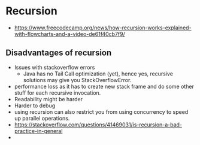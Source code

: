 # Recursion

- https://www.freecodecamp.org/news/how-recursion-works-explained-with-flowcharts-and-a-video-de61f40cb7f9/

## Disadvantages of recursion

- Issues with stackoverflow errors
  - Java has no Tail Call optimization (yet), hence yes, recursive solutions may give you StackOverflowError.
- performance loss as it has to create new stack frame and do some other stuff for each recursive invocation.
- Readability might be harder
- Harder to debug
- using recursion can also restrict you from using concurrency to speed up parallel operations. 
- https://stackoverflow.com/questions/41469031/is-recursion-a-bad-practice-in-general
-
